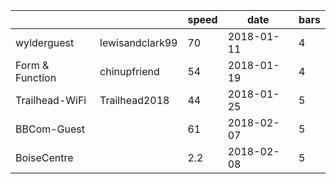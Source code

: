 |                   | | speed |date|bars|
|-                  |-               |-   |-            |-  |
|wylderguest        |lewisandclark99  | 70  | 2018-01-11 | 4 |
|Form & Function    |chinupfriend     | 54  | 2018-01-19 | 4 |
|Trailhead-WiFi     |Trailhead2018    | 44  | 2018-01-25 | 5 |
|BBCom-Guest        |                 | 61  | 2018-02-07 | 5 |
|BoiseCentre        |                 | 2.2 | 2018-02-08 | 5 |
